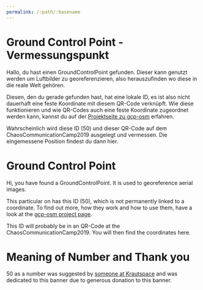 ```yaml
---
permalink: /:path/:basename
---
```

# Ground Control Point - Vermessungspunkt

Hallo, du hast einen GroundControlPoint gefunden. Dieser kann genutzt werden um Luftbilder zu georeferenzieren, also herauszufinden wo diese in die reale Welt gehören.

Diesen, den du gerade gefunden hast, hat eine lokale ID, es ist also nicht dauerhaft eine feste Koordinate mit diesem QR-Code verknüpft. Wie diese funktionieren und wie QR-Codes auch eine feste Koordinate zugeordnet werden kann, kannst du auf der [Projektseite zu gcp-osm](https://github.com/aerospaceresearch/gcp-osm) erfahren.

Wahrscheinlich wird diese ID (50) und dieser QR-Code auf dem ChaosCommunicationCamp2019 ausgelegt und vermessen. Die eingemessene Position findest du dann hier.

# Ground Control Point

Hi, you have found a GroundControlPoint. It is used to georeference aerial images.

This particular  on has this ID (50), which is not permanently linked to a coordinate. To find out more, how they work and how to use them, have a look at the [gcp-osm project page](https://github.com/aerospaceresearch/gcp-osm).

This ID will probably be in an QR-Code at the ChaosCommunicationCamp2019. You will then find the coordinates here.

# Meaning of Number and Thank you
50 as a number was suggested by [someone at Krautspace](https://kraut.space/start) and was dedicated to this banner due to generous donation to this banner.
